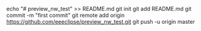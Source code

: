 echo "# preview_nw_test" >> README.md
git init
git add README.md
git commit -m "first commit"
git remote add origin https://github.com/eeeclipse/preview_nw_test.git
git push -u origin master
